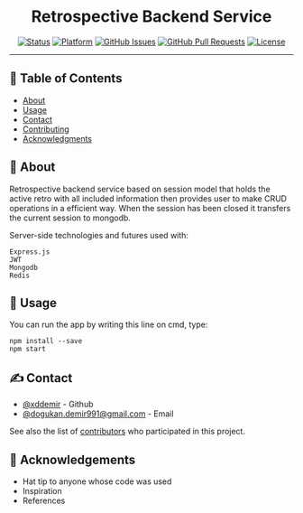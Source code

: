 <h1 align="center">Retrospective Backend Service</h3>

<div align="center">

[![Status](https://img.shields.io/badge/status-active-success.svg)]()
[![Platform](https://img.shields.io/badge/platform-reddit-orange.svg)](https://www.reddit.com/user/Wordbook_Bot)
[![GitHub Issues](https://img.shields.io/github/issues/kylelobo/The-Documentation-Compendium.svg)](https://github.com/kylelobo/The-Documentation-Compendium/issues)
[![GitHub Pull Requests](https://img.shields.io/github/issues-pr/kylelobo/The-Documentation-Compendium.svg)](https://github.com/kylelobo/The-Documentation-Compendium/pulls)
[![License](https://img.shields.io/badge/license-MIT-blue.svg)](/LICENSE)

</div>

---


## 📝 Table of Contents

- [About](#about)
- [Usage](#usage)
- [Contact](#Contact)
- [Contributing](../CONTRIBUTING.md)
- [Acknowledgments](#acknowledgement)

## 🧐 About <a name = "about"></a>
Retrospective backend service based on session model that holds the active retro with all included information then provides user to make CRUD operations
in a efficient way. When the session has been closed it transfers the current session to mongodb.

Server-side technologies and futures used with:
```
Express.js
JWT
Mongodb
Redis
```

## 🎈 Usage <a name = "usage"></a>

You can run the app by writing this line on cmd, type:

```
npm install --save
npm start
```

## ✍️ Contact <a name = "Contact"></a>

- [@xddemir](https://github.com/xddemir) - Github
- [@dogukan.demir991@gmail.com](dogukan.demir991@gmail.com) - Email


See also the list of [contributors](https://github.com/xddemir/Restful-Blog-Service/contributors) who participated in this project.

## 🎉 Acknowledgements <a name = "acknowledgement"></a>

- Hat tip to anyone whose code was used
- Inspiration
- References

